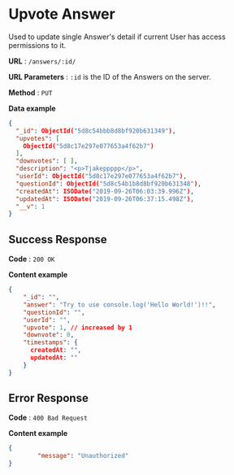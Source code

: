 # Upvote Answer

Used to update single Answer's detail  if current User has access permissions to it.

**URL** : `/answers/:id/`

**URL Parameters** : `:id` is the ID of the Answers on the server.

**Method** : `PUT`

**Data example**

```json
{
  "_id": ObjectId("5d8c54bbb8d8bf920b631349"),
  "upvotes": [
    ObjectId("5d8c17e297e077653a4f62b7")
  ],
  "downvotes": [ ],
  "description": "<p>Tjakeppppp</p>",
  "userId": ObjectId("5d8c17e297e077653a4f62b7"),
  "questionId": ObjectId("5d8c54b1b8d8bf920b631348"),
  "createdAt": ISODate("2019-09-26T06:03:39.996Z"),
  "updatedAt": ISODate("2019-09-26T06:37:15.498Z"),
  "__v": 1
}
```



## Success Response

**Code** : `200 OK`

**Content example**

```json
{
    "_id": "",
    "answer": "Try to use console.log('Hello World!')!!",
    "questionId": "",
    "userId": "",
    "upvote": 1, // increased by 1
    "downvote": 0,
    "timestamps": {
      createdAt: "",
      updatedAt: ""
    }
}
```



## Error Response

**Code** : `400 Bad Request`

**Content example**

```json
{
		"message": "Unauthorized"
}
```